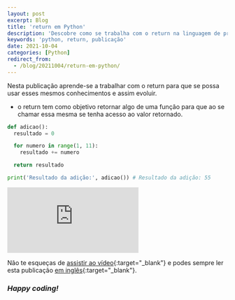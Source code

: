 ```yaml
---
layout: post
excerpt: Blog
title: 'return em Python'
description: 'Descobre como se trabalha com o return na linguagem de programação Python. Obtém respostas às tuas dúvidas com a teoria e os exemplos apresentados.'
keywords: 'python, return, publicação'
date: 2021-10-04
categories: [Python]
redirect_from:
  - /blog/20211004/return-em-python/
---
```


Nesta publicação aprende-se a trabalhar com o return para que se possa usar esses mesmos conhecimentos e assim evoluir.

- o return tem como objetivo retornar algo de uma função para que ao se chamar essa mesma se tenha acesso ao valor retornado.

```python
def adicao():
  resultado = 0

  for numero in range(1, 11):
    resultado += numero

  return resultado

print('Resultado da adição:', adicao()) # Resultado da adição: 55
```

<div class="video-container">
  <iframe src="https://www.youtube.com/embed/qj5fi4F1e8g" frameborder="0" allowfullscreen></iframe>
</div>

Não te esqueças de [assistir ao vídeo](https://youtu.be/qj5fi4F1e8g){:target="\_blank"} e podes sempre ler esta publicação [em inglês](https://nelsonsilvadev.com/blog/return-in-python/){:target="\_blank"}.

### _Happy coding!_
